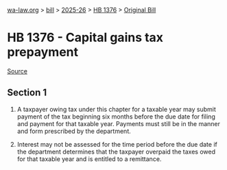 [wa-law.org](/) > [bill](/bill/) > [2025-26](/bill/2025-26/) > [HB 1376](/bill/2025-26/hb/1376/) > [Original Bill](/bill/2025-26/hb/1376/1/)

# HB 1376 - Capital gains tax prepayment

[Source](http://lawfilesext.leg.wa.gov/biennium/2025-26/Pdf/Bills/House%20Bills/1376.pdf)

## Section 1
1. A taxpayer owing tax under this chapter for a taxable year may submit payment of the tax beginning six months before the due date for filing and payment for that taxable year. Payments must still be in the manner and form prescribed by the department.

2. Interest may not be assessed for the time period before the due date if the department determines that the taxpayer overpaid the taxes owed for that taxable year and is entitled to a remittance.

